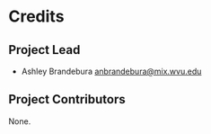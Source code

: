 Credits
=======

Project Lead
----------------

* Ashley Brandebura <anbrandebura@mix.wvu.edu>

Project Contributors
------------

None.
